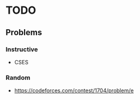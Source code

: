 # TODO

## Problems

### Instructive

- CSES

### Random

- https://codeforces.com/contest/1704/problem/e
